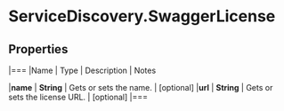 # ServiceDiscovery.SwaggerLicense

## Properties
|===
|Name | Type | Description | Notes

|**name** | **String** | Gets or sets the name. | [optional] 
|**url** | **String** | Gets or sets the license URL. | [optional] 
|===



